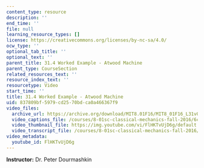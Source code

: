 ```yaml
---
content_type: resource
description: ''
end_time: ''
file: null
learning_resource_types: []
license: https://creativecommons.org/licenses/by-nc-sa/4.0/
ocw_type: ''
optional_tab_title: ''
optional_text: ''
parent_title: 31.4 Worked Example - Atwood Machine
parent_type: CourseSection
related_resources_text: ''
resource_index_text: ''
resourcetype: Video
start_time: ''
title: 31.4 Worked Example - Atwood Machine
uid: 837809bf-5979-cd25-70bd-ca0a466367f9
video_files:
  archive_url: https://archive.org/download/MIT8.01F16/MIT8_01F16_L31v04_360p.mp4
  video_captions_file: /courses/8-01sc-classical-mechanics-fall-2016/6c4bc79ea2a6580cbb5f7a1abe8c47fc_FlHKTvUjD6g.vtt
  video_thumbnail_file: https://img.youtube.com/vi/FlHKTvUjD6g/default.jpg
  video_transcript_file: /courses/8-01sc-classical-mechanics-fall-2016/184dfc67299840fd5340ee3f2e5a3d91_FlHKTvUjD6g.pdf
video_metadata:
  youtube_id: FlHKTvUjD6g
---
```


**Instructor:** Dr. Peter Dourmashkin

